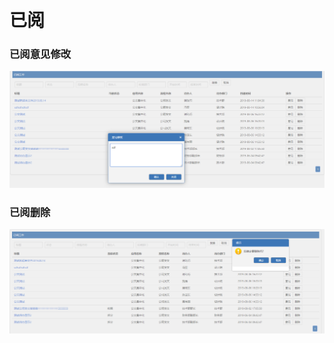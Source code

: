 # 已阅

### 已阅意见修改

![](../.gitbook/assets/image%20%2866%29.png)

### 已阅删除

![](../.gitbook/assets/image%20%28140%29.png)



